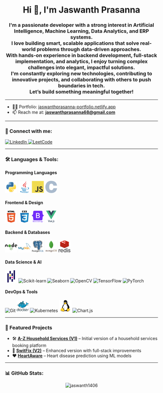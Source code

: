 <h1 align="center">Hi 👋, I'm Jaswanth Prasanna</h1>

<h3 align="center">
  I'm a passionate developer with a strong interest in Artificial Intelligence, Machine Learning, Data Analytics, and ERP systems.<br />
  I love building smart, scalable applications that solve real-world problems through data-driven approaches.<br />
  With hands-on experience in backend development, full-stack implementation, and analytics, I enjoy turning complex challenges into elegant, impactful solutions.<br />
  I'm constantly exploring new technologies, contributing to innovative projects, and collaborating with others to push boundaries in tech.<br />
  Let’s build something meaningful together!
</h3>

---

- 👨‍💻 Portfolio: [jaswanthprasanna-portfolio.netlify.app](https://jaswanthprasanna-portfolio.netlify.app/)
- 📫 Reach me at: **jaswanthprasanna68@gmail.com**

---

<h3 align="left">🔗 Connect with me:</h3>
<p align="left">
  <a href="https://www.linkedin.com/in/jaswanth-prasanna" target="_blank">
    <img src="https://raw.githubusercontent.com/rahuldkjain/github-profile-readme-generator/master/src/images/icons/Social/linked-in-alt.svg" alt="LinkedIn" width="30" height="30" />
  </a>
  <a href="https://www.leetcode.com/jaswanthprasanna68" target="_blank">
    <img src="https://raw.githubusercontent.com/rahuldkjain/github-profile-readme-generator/master/src/images/icons/Social/leet-code.svg" alt="LeetCode" width="30" height="30" />
  </a>
</p>

---

<h3 align="left">🛠️ Languages & Tools:</h3>

<h4>Programming Languages</h4>
<p>
  <img src="https://raw.githubusercontent.com/devicons/devicon/master/icons/python/python-original.svg" width="40" height="40" alt="Python"/>
  <img src="https://raw.githubusercontent.com/devicons/devicon/master/icons/java/java-original.svg" width="40" height="40" alt="Java"/>
  <img src="https://raw.githubusercontent.com/devicons/devicon/master/icons/javascript/javascript-original.svg" width="40" height="40" alt="JavaScript"/>
  <img src="https://raw.githubusercontent.com/devicons/devicon/master/icons/c/c-original.svg" width="40" height="40" alt="C"/>
</p>

<h4>Frontend & Design</h4>
<p>
  <img src="https://raw.githubusercontent.com/devicons/devicon/master/icons/html5/html5-original-wordmark.svg" width="40" height="40" alt="HTML5"/>
  <img src="https://raw.githubusercontent.com/devicons/devicon/master/icons/css3/css3-original-wordmark.svg" width="40" height="40" alt="CSS3"/>
  <img src="https://raw.githubusercontent.com/devicons/devicon/master/icons/bootstrap/bootstrap-plain-wordmark.svg" width="40" height="40" alt="Bootstrap"/>
  <img src="https://raw.githubusercontent.com/devicons/devicon/master/icons/vuejs/vuejs-original-wordmark.svg" width="40" height="40" alt="Vue.js"/>
</p>

<h4>Backend & Databases</h4>
<p>
  <img src="https://raw.githubusercontent.com/devicons/devicon/master/icons/nodejs/nodejs-original-wordmark.svg" width="40" height="40" alt="Node.js"/>
  <img src="https://raw.githubusercontent.com/devicons/devicon/master/icons/mysql/mysql-original-wordmark.svg" width="40" height="40" alt="MySQL"/>
  <img src="https://raw.githubusercontent.com/devicons/devicon/master/icons/postgresql/postgresql-original-wordmark.svg" width="40" height="40" alt="PostgreSQL"/>
  <img src="https://raw.githubusercontent.com/devicons/devicon/master/icons/mongodb/mongodb-original-wordmark.svg" width="40" height="40" alt="MongoDB"/>
  <img src="https://raw.githubusercontent.com/devicons/devicon/master/icons/redis/redis-original-wordmark.svg" width="40" height="40" alt="Redis"/>
</p>

<h4>Data Science & AI</h4>
<p>
  <img src="https://raw.githubusercontent.com/devicons/devicon/master/icons/pandas/pandas-original.svg" width="40" height="40" alt="Pandas"/>
  <img src="https://upload.wikimedia.org/wikipedia/commons/0/05/Scikit_learn_logo_small.svg" width="40" height="40" alt="Scikit-learn"/>
  <img src="https://seaborn.pydata.org/_images/logo-mark-lightbg.svg" width="40" height="40" alt="Seaborn"/>
  <img src="https://www.vectorlogo.zone/logos/opencv/opencv-icon.svg" width="40" height="40" alt="OpenCV"/>
  <img src="https://www.vectorlogo.zone/logos/tensorflow/tensorflow-icon.svg" width="40" height="40" alt="TensorFlow"/>
  <img src="https://www.vectorlogo.zone/logos/pytorch/pytorch-icon.svg" width="40" height="40" alt="PyTorch"/>
</p>

<h4>DevOps & Tools</h4>
<p>
  <img src="https://www.vectorlogo.zone/logos/git-scm/git-scm-icon.svg" width="40" height="40" alt="Git"/>
  <img src="https://raw.githubusercontent.com/devicons/devicon/master/icons/docker/docker-original-wordmark.svg" width="40" height="40" alt="Docker"/>
  <img src="https://www.vectorlogo.zone/logos/kubernetes/kubernetes-icon.svg" width="40" height="40" alt="Kubernetes"/>
  <img src="https://raw.githubusercontent.com/devicons/devicon/master/icons/linux/linux-original.svg" width="40" height="40" alt="Linux"/>
  <img src="https://www.chartjs.org/media/logo-title.svg" width="40" height="40" alt="Chart.js"/>
</p>

---

<h3>📂 Featured Projects</h3>

- 🛠️ **[A-Z Household Services (V1)](https://github.com/Jaswanth1406/HouseHoldServiceApp-V1)** – Initial version of a household services booking platform  
- 🧰 **[SwitFix (V2)](https://github.com/Jaswanth1406/HouseHoldServiceApp-V2)** – Enhanced version with full-stack improvements  
- ❤️ **[HeartAware](https://github.com/Jaswanth1406/Heart-Disease-Prediction)** – Heart disease prediction using ML models  


---

<h3>📊 GitHub Stats:</h3>
<p align="center">
  <img src="https://github-readme-stats.vercel.app/api?username=jaswanth1406&show_icons=true&theme=default&locale=en" alt="jaswanth1406" />
</p>
